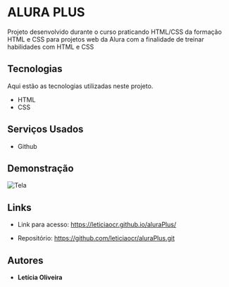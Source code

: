 # ALURA PLUS
Projeto desenvolvido durante o curso praticando HTML/CSS da formação HTML e CSS para projetos web da Alura com a finalidade de treinar habilidades com HTML e CSS

## Tecnologias

Aqui estão as tecnologias utilizadas neste projeto.

* HTML
* CSS 

## Serviços Usados

* Github


## Demonstração 



![Tela](https://github.com/leticiaocr/aluraPlus/blob/main/assets/aluraPlus.gif)




## Links
  - Link para acesso: https://leticiaocr.github.io/aluraPlus/
  
  - Repositório: https://github.com/leticiaocr/aluraPlus.git

  ## Autores

  * **Letícia Oliveira** 

